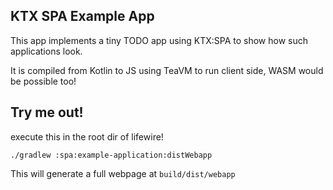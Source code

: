 ## KTX SPA Example App
This app implements a tiny TODO app using KTX:SPA to show how such applications look.

It is compiled from Kotlin to JS using TeaVM to run client side, WASM would be possible too!

## Try me out!
execute this in the root dir of lifewire!
```
./gradlew :spa:example-application:distWebapp
```
This will generate a full webpage at `build/dist/webapp`